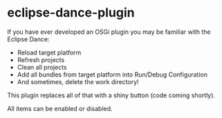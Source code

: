 # eclipse-dance-plugin

If you have ever developed an OSGi plugin you may be familiar with the Eclipse Dance:

* Reload target platform
* Refresh projects
* Clean all projects
* Add all bundles from target platform into Run/Debug Configuration
* And sometimes, delete the work directory!

This plugin replaces all of that with a shiny button (code coming shortly).

All items can be enabled or disabled.

